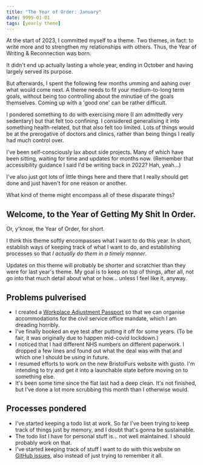 ```yaml
---
title: "The Year of Order: January"
date: 9999-01-01
tags: [yearly theme]
---
```


At the start of 2023, I committed myself to a theme. Two themes, in fact: to write more and to strengthen my relationships with others. Thus, the Year of Writing & Reconnection was born.

It didn't end up actually lasting a whole year, ending in October and having largely served its purpose.

But afterwards, I spent the following few months umming and aahing over what would come next. A theme needs to fit your medium-to-long term goals, without being too controlling about the minutiae of the goals themselves. Coming up with a 'good one' can be rather difficult.

I pondered something to do with exercising more (I am admittedly very sedentary) but that felt too confining. I considered generalising it into something health-related, but that also felt too limited. Lots of things would be at the prerogative of doctors and clinics, rather than being things I really had much control over.

I've been self-consciously lax about side projects. Many of which have been sitting, waiting for time and updates for months now. (Remember that accessibility guidance I said I'd be writing back in 2022? Hah, yeah...)

I've also just got lots of little things here and there that I really should get done and just haven't for one reason or another.

What kind of theme might encompass all of these disparate things?

## Welcome, to the Year of Getting My Shit In Order.

Or, y'know, the Year of Order, for short.

I think this theme softly encompasses what I want to do this year. In short, establish ways of keeping track of what I want to do, and establishing processes so that _I actually do them in a timely manner_.

Updates on this theme will probably be shorter and scratchier than they were for last year's theme. My goal is to keep on top of things, after all, not go into that much detail about what or how... unless I feel like it, anyway.

## Problems pulverised

- I created a [Workplace Adjustment Passport](https://civilservice.blog.gov.uk/tag/workplace-adjustment-passport/) so that we can organise accommodations for the civil service office mandate, which I am dreading horribly.
- I've finally booked an eye test after putting it off for some years. (To be fair, it was originally due to happen mid-covid lockdown.)
- I noticed that I had different NHS numbers on different paperwork. I dropped a few lines and found out what the deal was with that and which one I should be using in future.
- I resumed efforts to work on the new BristolFurs website with gusto. I'm intending to try and get it into a launchable state before moving on to something else.
- It's been some time since the flat last had a deep clean. It's not finished, but I've done a lot more scrubbing this month than I otherwise would.

## Processes pondered

- I've started keeping a todo list at work. So far I've been trying to keep track of things just by memory, and I doubt that's gonna be sustainable.
- The todo list I have for personal stuff is... not well maintained. I should probably work on that.
- I've started keeping track of stuff I want to do with this website on [GitHub issues](https://github.com/querkmachine/beeps.website/issues), also instead of just trying to remember it all.
